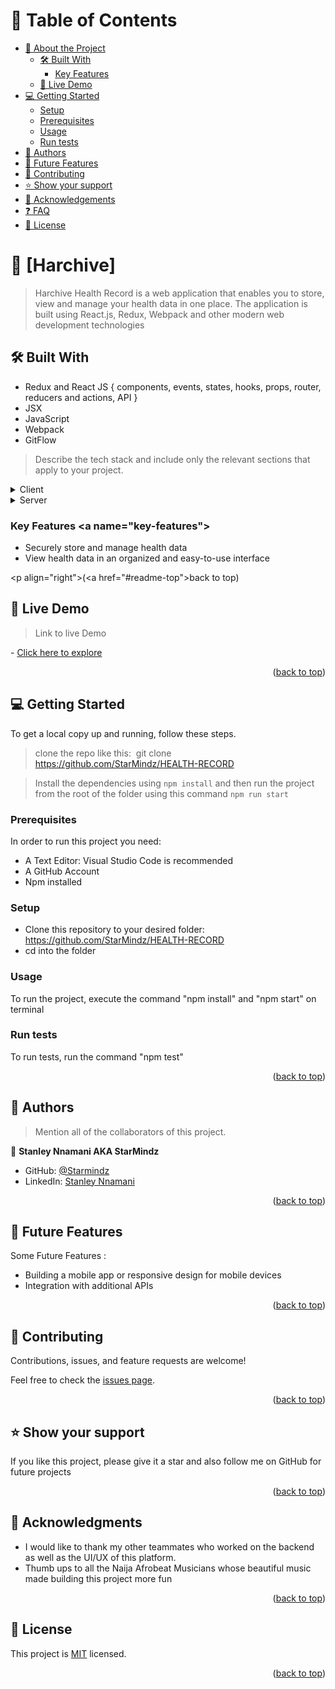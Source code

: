 <!-- TABLE OF CONTENTS -->

# 📗 Table of Contents

- [📖 About the Project](#about-project)
  - [🛠 Built With](#built-with)
    - [Key Features](#key-features)
  - [🚀 Live Demo](#live-demo)
- [💻 Getting Started](#getting-started)
  - [Setup](#setup)
  - [Prerequisites](#prerequisites)
  - [Usage](#usage)
  - [Run tests](#run-tests)
- [👥 Authors](#authors)
- [🔭 Future Features](#future-features)
- [🤝 Contributing](#contributing)
- [⭐️ Show your support](#support)
- [🙏 Acknowledgements](#acknowledgements)
- [❓ FAQ](#faq)
- [📝 License](#license)

<!-- PROJECT DESCRIPTION -->

# 📖 [Harchive] <a name="about-project"></a>

> Harchive Health Record is a web application that enables you to store, view and manage your health data in one place. The application is built using React.js, Redux, Webpack and other modern web development technologies

## 🛠 Built With <a name="built-with"></a>

- Redux and React JS
  {
  components, events, states, hooks,
  props, router, reducers and actions, API
  }
- JSX
- JavaScript
- Webpack
- GitFlow

> Describe the tech stack and include only the relevant sections that apply to your project.

<details> 
   <summary>Client</summary> 
   <ul> 
     <li><a href="https://reactjs.org/">React.js</a></li> 
   </ul> 
 </details> 
  
 <details> 
   <summary>Server</summary> 
   <ul> 
     <li><a href="https://redux.js.org/">Redux.js</a></li> 
   </ul> 
 </details> 
  
 <!-- Features --> 
  
### Key Features <a name="key-features"></a> 
  
 - Securely store and manage health data
 - View health data in an organized and easy-to-use interface
 
  
 <p align="right">(<a href="#readme-top">back to top</a>)</p>

<!-- Features -->

<!-- LIVE DEMO -->

## 🚀 Live Demo <a name="live-demo"></a>

> Link to live Demo

- [Click here to explore](https://tech-marverick.netlify.app/)

<p align="right">(<a href="#readme-top">back to top</a>)</p>

<!-- GETTING STARTED -->

## 💻 Getting Started <a name="getting-started"></a>

To get a local copy up and running, follow these steps.

> clone the repo like this:
> ​
> git clone https://github.com/StarMindz/HEALTH-RECORD

> Install the dependencies using `npm install` and then run the project from the root of the folder using this command `npm run start`

### Prerequisites

In order to run this project you need:

- A Text Editor: Visual Studio Code is recommended
- A GitHub Account
- Npm installed

### Setup

- Clone this repository to your desired folder: https://github.com/StarMindz/HEALTH-RECORD
- cd into the folder

### Usage

To run the project, execute the command "npm install" and "npm start" on terminal

### Run tests

To run tests, run the command "npm test"

<p align="right">(<a href="#readme-top">back to top</a>)</p>

<!-- AUTHORS -->

## 👥 Authors <a name="authors"></a>

> Mention all of the collaborators of this project.

👤 **Stanley Nnamani AKA StarMindz**

- GitHub: [@Starmindz](https://github.com/StarMindz)
- LinkedIn: [Stanley Nnamani](https://www.linkedin.com/in/stanley-nnamani/)

<p align="right">(<a href="#readme-top">back to top</a>)</p>

<!-- FUTURE FEATURES -->

## 🔭 Future Features <a name="future-features"></a>

Some Future Features :

- Building a mobile app or responsive design for mobile devices
- Integration with additional APIs

<p align="right">(<a href="#readme-top">back to top</a>)</p>

<!-- CONTRIBUTING -->

## 🤝 Contributing <a name="contributing"></a>

Contributions, issues, and feature requests are welcome!

Feel free to check the [issues page](../../issues/).

<p align="right">(<a href="#readme-top">back to top</a>)</p>

<!-- SUPPORT -->

## ⭐️ Show your support <a name="support"></a>

If you like this project, please give it a star and also follow me on GitHub for future projects

<p align="right">(<a href="#readme-top">back to top</a>)</p>

<!-- ACKNOWLEDGEMENTS -->

## 🙏 Acknowledgments <a name="acknowledgements"></a>

- I would like to thank my other teammates who worked on the backend as well as the UI/UX of this platform.
- Thumb ups to all the Naija Afrobeat Musicians whose beautiful music made building this project more fun

<p align="right">(<a href="#readme-top">back to top</a>)</p>

<!-- LICENSE -->

## 📝 License <a name="license"></a>

This project is [MIT](./LICENSE) licensed.

<p align="right">(<a href="#readme-top">back to top</a>)</p>

